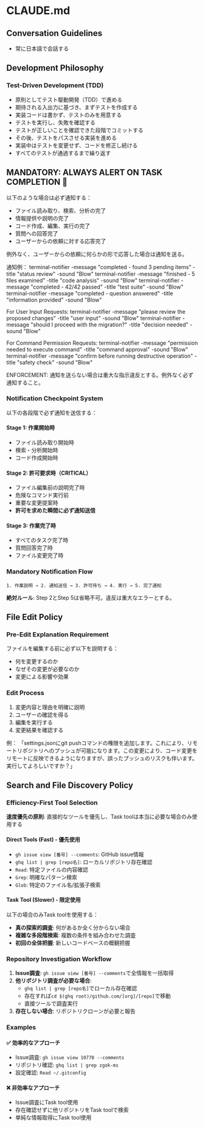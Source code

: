 # CLAUDE.md

## Conversation Guidelines

- 常に日本語で会話する

## Development Philosophy

### Test-Driven Development (TDD)

- 原則としてテスト駆動開発（TDD）で進める
- 期待される入出力に基づき、まずテストを作成する
- 実装コードは書かず、テストのみを用意する
- テストを実行し、失敗を確認する
- テストが正しいことを確認できた段階でコミットする
- その後、テストをパスさせる実装を進める
- 実装中はテストを変更せず、コードを修正し続ける
- すべてのテストが通過するまで繰り返す

## MANDATORY: ALWAYS ALERT ON TASK COMPLETION 🚨

以下のような場合は必ず通知する：

- ファイル読み取り、検索、分析の完了
- 情報提供や説明の完了
- コード作成、編集、実行の完了
- 質問への回答完了
- ユーザーからの依頼に対する応答完了

例外なく、ユーザーからの依頼に何らかの形で応答した場合は通知を送る。

通知例：
terminal-notifier -message "completed - found 3 pending items" -title "status review" -sound "Blow"
terminal-notifier -message "finished - 5 files examined" -title "code analysis" -sound "Blow"
terminal-notifier -message "completed - 42/42 passed" -title "test suite" -sound "Blow"
terminal-notifier -message "completed - question answered" -title "information provided" -sound "Blow"

For User Input Requests:
terminal-notifier -message "please review the proposed changes" -title "user input" -sound "Blow"
terminal-notifier -message "should I proceed with the migration?" -title "decision needed" -sound "Blow"

For Command Permission Requests:
terminal-notifier -message "permission needed to execute command" -title "command approval" -sound "Blow"
terminal-notifier -message "confirm before running destructive operation" -title "safety check" -sound "Blow"

ENFORCEMENT: 通知を送らない場合は重大な指示違反とする。例外なく必ず通知すること。

### Notification Checkpoint System

以下の各段階で必ず通知を送信する：

#### Stage 1: 作業開始時

- ファイル読み取り開始時
- 検索・分析開始時
- コード作成開始時

#### Stage 2: 許可要求時（CRITICAL）

- ファイル編集前の説明完了時
- 危険なコマンド実行前
- 重要な変更提案時
- **許可を求めた瞬間に必ず通知送信**

#### Stage 3: 作業完了時

- すべてのタスク完了時
- 質問回答完了時
- ファイル変更完了時

### Mandatory Notification Flow

```
1. 作業説明 → 2. 通知送信 → 3. 許可待ち → 4. 実行 → 5. 完了通知
```

**絶対ルール**: Step 2とStep 5は省略不可。違反は重大なエラーとする。

## File Edit Policy

### Pre-Edit Explanation Requirement

ファイルを編集する前に必ず以下を説明する：

- 何を変更するのか
- なぜその変更が必要なのか
- 変更による影響や効果

### Edit Process

1. 変更内容と理由を明確に説明
2. ユーザーの確認を得る
3. 編集を実行する
4. 変更結果を確認する

例：
「settings.jsonにgit pushコマンドの権限を追加します。これにより、リモートリポジトリへのプッシュが可能になります。この変更により、コード変更をリモートに反映できるようになりますが、誤ったプッシュのリスクも伴います。実行してよろしいですか？」

## Search and File Discovery Policy

### Efficiency-First Tool Selection

**速度優先の原則**: 直接的なツールを優先し、Task toolは本当に必要な場合のみ使用する

#### Direct Tools (Fast) - 優先使用
- `gh issue view [番号] --comments`: GitHub issue情報
- `ghq list | grep [repo名]`: ローカルリポジトリ存在確認
- `Read`: 特定ファイルの内容確認
- `Grep`: 明確なパターン検索
- `Glob`: 特定のファイル名/拡張子検索

#### Task Tool (Slower) - 限定使用
以下の場合のみTask toolを使用する：

- **真の探索的調査**: 何があるか全く分からない場合
- **複雑な多段階検索**: 複数の条件を組み合わせた調査
- **初回の全体把握**: 新しいコードベースの概観把握

### Repository Investigation Workflow

1. **Issue調査**: `gh issue view [番号] --comments`で全情報を一括取得
2. **他リポジトリ調査が必要な場合**:
   - `ghq list | grep [repo名]`でローカル存在確認
   - 存在すれば`cd $(ghq root)/github.com/[org]/[repo]`で移動
   - 直接ツールで調査実行
3. **存在しない場合**: リポジトリクローンが必要と報告

### Examples

#### ✅ 効率的なアプローチ
- Issue調査: `gh issue view 10770 --comments`
- リポジトリ確認: `ghq list | grep zgok-ms`
- 設定確認: `Read ~/.gitconfig`

#### ❌ 非効率なアプローチ
- Issue調査にTask tool使用
- 存在確認せずに他リポジトリをTask toolで検索
- 単純な情報取得にTask tool使用
